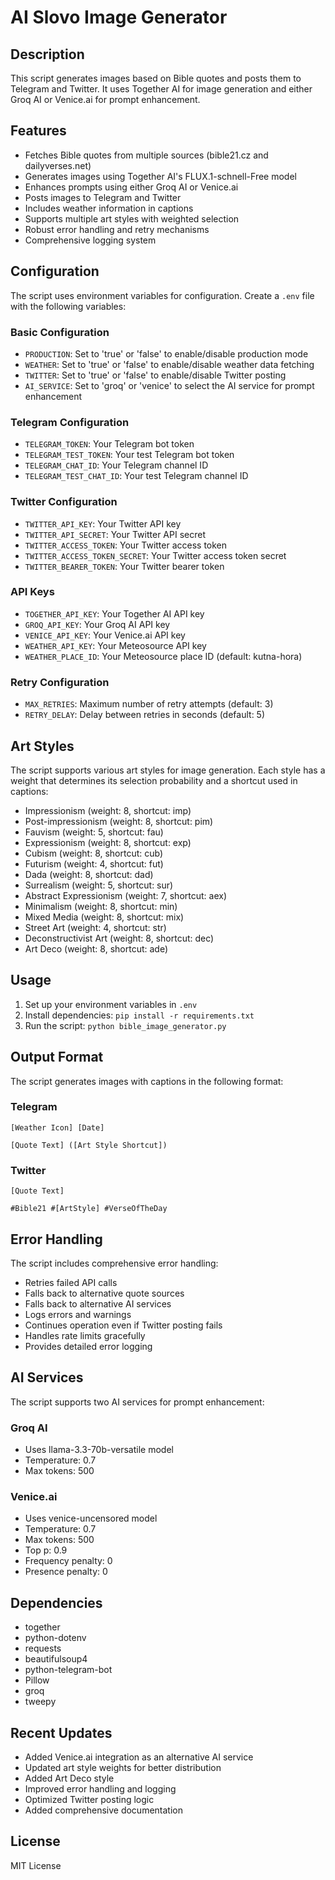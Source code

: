 # AI Slovo Image Generator

## Description
This script generates images based on Bible quotes and posts them to Telegram and Twitter. It uses Together AI for image generation and either Groq AI or Venice.ai for prompt enhancement.

## Features
- Fetches Bible quotes from multiple sources (bible21.cz and dailyverses.net)
- Generates images using Together AI's FLUX.1-schnell-Free model
- Enhances prompts using either Groq AI or Venice.ai
- Posts images to Telegram and Twitter
- Includes weather information in captions
- Supports multiple art styles with weighted selection
- Robust error handling and retry mechanisms
- Comprehensive logging system

## Configuration
The script uses environment variables for configuration. Create a `.env` file with the following variables:

### Basic Configuration
- `PRODUCTION`: Set to 'true' or 'false' to enable/disable production mode
- `WEATHER`: Set to 'true' or 'false' to enable/disable weather data fetching
- `TWITTER`: Set to 'true' or 'false' to enable/disable Twitter posting
- `AI_SERVICE`: Set to 'groq' or 'venice' to select the AI service for prompt enhancement

### Telegram Configuration
- `TELEGRAM_TOKEN`: Your Telegram bot token
- `TELEGRAM_TEST_TOKEN`: Your test Telegram bot token
- `TELEGRAM_CHAT_ID`: Your Telegram channel ID
- `TELEGRAM_TEST_CHAT_ID`: Your test Telegram channel ID

### Twitter Configuration
- `TWITTER_API_KEY`: Your Twitter API key
- `TWITTER_API_SECRET`: Your Twitter API secret
- `TWITTER_ACCESS_TOKEN`: Your Twitter access token
- `TWITTER_ACCESS_TOKEN_SECRET`: Your Twitter access token secret
- `TWITTER_BEARER_TOKEN`: Your Twitter bearer token

### API Keys
- `TOGETHER_API_KEY`: Your Together AI API key
- `GROQ_API_KEY`: Your Groq AI API key
- `VENICE_API_KEY`: Your Venice.ai API key
- `WEATHER_API_KEY`: Your Meteosource API key
- `WEATHER_PLACE_ID`: Your Meteosource place ID (default: kutna-hora)

### Retry Configuration
- `MAX_RETRIES`: Maximum number of retry attempts (default: 3)
- `RETRY_DELAY`: Delay between retries in seconds (default: 5)

## Art Styles
The script supports various art styles for image generation. Each style has a weight that determines its selection probability and a shortcut used in captions:

- Impressionism (weight: 8, shortcut: imp)
- Post-impressionism (weight: 8, shortcut: pim)
- Fauvism (weight: 5, shortcut: fau)
- Expressionism (weight: 8, shortcut: exp)
- Cubism (weight: 8, shortcut: cub)
- Futurism (weight: 4, shortcut: fut)
- Dada (weight: 8, shortcut: dad)
- Surrealism (weight: 5, shortcut: sur)
- Abstract Expressionism (weight: 7, shortcut: aex)
- Minimalism (weight: 8, shortcut: min)
- Mixed Media (weight: 8, shortcut: mix)
- Street Art (weight: 4, shortcut: str)
- Deconstructivist Art (weight: 8, shortcut: dec)
- Art Deco (weight: 8, shortcut: ade)

## Usage
1. Set up your environment variables in `.env`
2. Install dependencies: `pip install -r requirements.txt`
3. Run the script: `python bible_image_generator.py`

## Output Format
The script generates images with captions in the following format:

### Telegram
```
[Weather Icon] [Date]

[Quote Text] ([Art Style Shortcut])
```

### Twitter
```
[Quote Text]

#Bible21 #[ArtStyle] #VerseOfTheDay
```

## Error Handling
The script includes comprehensive error handling:
- Retries failed API calls
- Falls back to alternative quote sources
- Falls back to alternative AI services
- Logs errors and warnings
- Continues operation even if Twitter posting fails
- Handles rate limits gracefully
- Provides detailed error logging

## AI Services
The script supports two AI services for prompt enhancement:

### Groq AI
- Uses llama-3.3-70b-versatile model
- Temperature: 0.7
- Max tokens: 500

### Venice.ai
- Uses venice-uncensored model
- Temperature: 0.7
- Max tokens: 500
- Top p: 0.9
- Frequency penalty: 0
- Presence penalty: 0

## Dependencies
- together
- python-dotenv
- requests
- beautifulsoup4
- python-telegram-bot
- Pillow
- groq
- tweepy

## Recent Updates
- Added Venice.ai integration as an alternative AI service
- Updated art style weights for better distribution
- Added Art Deco style
- Improved error handling and logging
- Optimized Twitter posting logic
- Added comprehensive documentation

## License
MIT License

